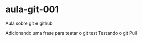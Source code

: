 # aula-git-001
Aula sobre git e github

Adicionando uma frase para testar o git
test
Testando o git Pull
